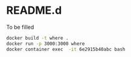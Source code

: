 # README.d

To be filled

```bash
docker build -t where . 
docker run -p 3000:3000 where
docker container exec  -it 6e2915b40abc bash
```



